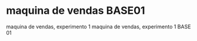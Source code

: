 # maquina de vendas BASE01
 maquina de vendas, experimento 1
maquina de vendas, experimento 1 BASE 01